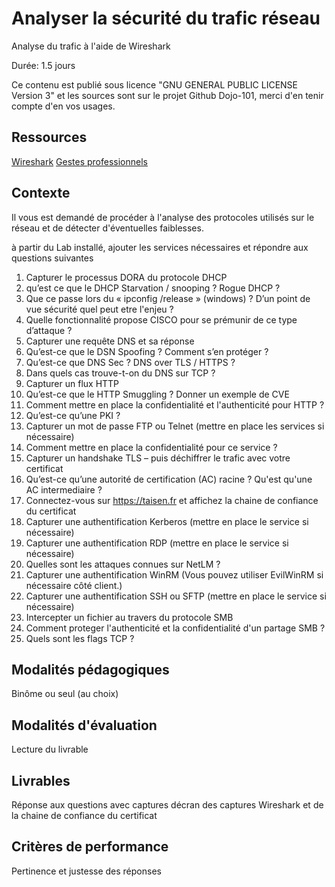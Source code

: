 # Analyser la sécurité du trafic réseau

Analyse du trafic à l'aide de Wireshark

Durée: 1.5 jours

Ce contenu est publié sous licence "GNU GENERAL PUBLIC LICENSE Version 3" et les sources sont sur le projet Github Dojo-101, merci d'en tenir compte d'en vos usages.

## Ressources

[Wireshark](https://www.wireshark.org/download.html)
[Gestes professionnels](https://github.com/Aif4thah/Dojo-101)

## Contexte

Il vous est demandé de procéder à l'analyse des protocoles utilisés sur le réseau et de détecter d'éventuelles faiblesses.

à partir du Lab installé, ajouter les services nécessaires et répondre aux questions suivantes 

1. Capturer le processus DORA du protocole DHCP
2. qu’est ce que le DHCP Starvation / snooping ? Rogue DHCP ?
3. Que ce passe lors du « ipconfig /release » (windows) ? D’un point de vue sécurité quel peut etre l'enjeu ? 
4. Quelle fonctionnalité propose CISCO pour se prémunir de ce type d’attaque ? 
5. Capturer une requête DNS et sa réponse
6. Qu’est-ce que le DSN Spoofing ? Comment s’en protéger ?
7. Qu’est-ce que DNS Sec ? DNS over TLS / HTTPS ?
8. Dans quels cas trouve-t-on du DNS sur TCP ?
9. Capturer un flux HTTP
10. Qu’est-ce que le HTTP Smuggling ? Donner un exemple de CVE
11. Comment mettre en place la confidentialité et l'authenticité pour HTTP ?
12. Qu’est-ce qu’une PKI ?
13. Capturer un mot de passe FTP ou Telnet (mettre en place les services si nécessaire)
14. Comment mettre en place la confidentialité pour ce service ? 
15. Capturer un handshake TLS – puis déchiffrer le trafic avec votre certificat
16. Qu’est-ce qu’une autorité de certification (AC) racine ? Qu'est qu'une AC intermediaire ?
17. Connectez-vous sur https://taisen.fr et affichez la chaine de confiance du certificat
18. Capturer une authentification Kerberos (mettre en place le service si nécessaire)
19. Capturer une authentification RDP (mettre en place le service si nécessaire)
20. Quelles sont les attaques connues sur NetLM ?
21. Capturer une authentification WinRM (Vous pouvez utiliser EvilWinRM si nécessaire côté client.)
22. Capturer une authentification SSH ou SFTP (mettre en place le service si nécessaire)
23. Intercepter un fichier au travers du protocole SMB
24. Comment proteger l'authenticité et la confidentialité d'un partage SMB ?
25. Quels sont les flags TCP ? 


## Modalités pédagogiques

Binôme ou seul (au choix)

## Modalités d'évaluation

Lecture du livrable

## Livrables

Réponse aux questions avec captures décran des captures Wireshark et de la chaine de confiance du certificat

## Critères de performance

Pertinence et justesse des réponses

